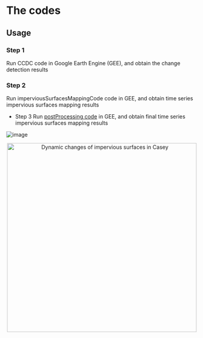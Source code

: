 
# The codes
## Usage
### Step 1
Run CCDC code in Google Earth Engine (GEE), and obtain the change detection results
### Step 2
Run imperviousSurfacesMappingCode code in GEE, and obtain time series impervious surfaces mapping results
* Step 3
Run [postProcessing code](https://raw.githubusercontent.com/LingySun/imperviousSurfaceMapping/master/codes/postProcessing) in GEE, and obtain final time series impervious surfaces mapping results



![image](https://raw.githubusercontent.com/LingySun/imperviousSurfaceMapping/master/Impervious_Surface_Dynamic_Changes/Casey.gif)
<p align="center">
  <img src="https://raw.githubusercontent.com/LingySun/imperviousSurfaceMapping/master/Impervious_Surface_Dynamic_Changes/Casey.gif" width="500px" alt="Dynamic changes of impervious surfaces in Casey"/>
</p>
